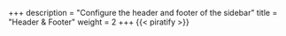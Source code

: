 +++
description = "Configure the header and footer of the sidebar"
title = "Header & Footer"
weight = 2
+++
{{< piratify >}}